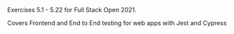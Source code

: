 Exercises 5.1 - 5.22 for Full Stack Open 2021. 

Covers Frontend and End to End testing for web apps with Jest and Cypress